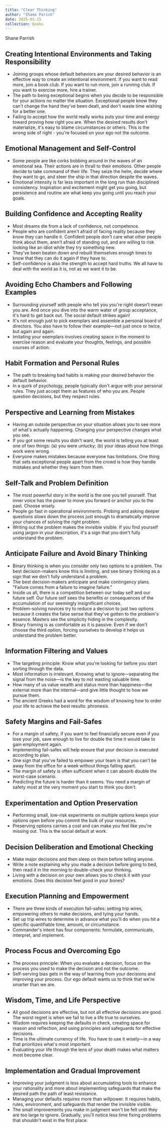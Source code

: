 ```yaml
---
title: "Clear Thinking"
author: "Shane Parish"
date: 2025-01-15
collection: books
---
```


Shane Parrish

## **Creating Intentional Environments and Taking Responsibility**

- Joining groups whose default behaviors are your desired behavior is an effective way to create an intentional environment. If you want to read more, join a book club. If you want to run more, join a running club. If you want to exercise more, hire a trainer.
- The path to being exceptional begins when you decide to be responsible for your actions no matter the situation. Exceptional people know they can't change the hand they've been dealt, and don't waste time wishing for a better one.
- Failing to accept how the world really works puts your time and energy toward proving how right you are. When the desired results don't materialize, it's easy to blame circumstances or others. This is the wrong side of right - you're focused on your ego not the outcome.

## **Emotional Management and Self-Control**

- Some people are like corks bobbing around in the waves of an emotional sea. Their actions are in thrall to their emotions. Other people decide to take command of their life. They seize the helm, decide where they want to go, and steer the ship in that direction despite the waves.
- Emotional intensity is far less important in the long run than disciplined consistency. Inspiration and excitement might get you going, but persistence and routine are what keep you going until you reach your goals.

## **Building Confidence and Accepting Reality**

- Most dreams die from a lack of confidence, not competence.
- People who are confident aren't afraid of facing reality because they know they can handle it. Confident people don't care what other people think about them, aren't afraid of standing out, and are willing to risk looking like an idiot while they try something new.
- They've been beaten down and rebuilt themselves enough times to know that they can do it again if they have to.
- Self-confidence is also the strength to accept hard truths. We all have to deal with the world as it is, not as we want it to be.

## **Avoiding Echo Chambers and Following Examples**

- Surrounding yourself with people who tell you you're right doesn't mean you are. And once you dive into the warm water of group acceptance, it's hard to get back out. The social default strikes again!
- It's not enough just to pick exemplars and assemble a personal board of directors. You also have to follow their example—not just once or twice, but again and again.
- Imitating your exemplars involves creating space in the moment to exercise reason and evaluate your thoughts, feelings, and possible courses of action.

## **Habit Formation and Personal Rules**

- The path to breaking bad habits is making your desired behavior the default behavior.
- In a quirk of psychology, people typically don't argue with your personal rules. They just accept them as features of who you are. People question decisions, but they respect rules.

## **Perspective and Learning from Mistakes**

- Having an outside perspective on your situation allows you to see more of what's actually happening. Changing your perspective changes what you see.
- If you got some results you didn't want, the world is telling you at least one of two things: (a) you were unlucky; (b) your ideas about how things work were wrong.
- Everyone makes mistakes because everyone has limitations. One thing that sets exceptional people apart from the crowd is how they handle mistakes and whether they learn from them.

## **Self-Talk and Problem Definition**

- The most powerful story in the world is the one you tell yourself. That inner voice has the power to move you forward or anchor you to the past. Choose wisely.
- People go fast in operational environments. Probing and asking deeper questions slows down the process just enough to dramatically improve your chances of solving the right problem.
- Writing out the problem makes the invisible visible. If you find yourself using jargon in your description, it's a sign that you don't fully understand the problem.

## **Anticipate Failure and Avoid Binary Thinking**

- Binary thinking is when you consider only two options to a problem. The best decision-makers know this is limiting, and see binary thinking as a sign that we don't fully understand a problem.
- The best decision-makers anticipate and make contingency plans. "Failure comes from a failure to imagine failure."
- Inside us all, there is a competition between our today self and our future self. Our future self sees the benefits or consequences of the accumulation of our seemingly insignificant choices.
- Problem-solving novices try to reduce a decision to just two options because it creates the false sense that they've gotten to the problem's essence. Masters see the simplicity hiding in the complexity.
- Binary framing is as comfortable as it is passive. Even if we don't choose the third option, forcing ourselves to develop it helps us understand the problem better.

## **Information Filtering and Values**

- The targeting principle: Know what you're looking for before you start sorting through the data.
- Most information is irrelevant. Knowing what to ignore—separating the signal from the noise—is the key to not wasting valuable time.
- How many of us value wealth and status more than happiness—the external more than the internal—and give little thought to how we pursue them.
- The ancient Greeks had a word for the wisdom of knowing how to order your life to achieve the best results: phronesis.

## **Safety Margins and Fail-Safes**

- For a margin of safety, if you want to feel financially secure even if you lose your job, save enough to live for double the time it would take to gain employment again.
- Implementing fail-safes will help ensure that your decision is executed according to plan.
- One sign that you've failed to empower your team is that you can't be away from the office for a week without things falling apart.
- The margin of safety is often sufficient when it can absorb double the worst-case scenario.
- Predicting the future is harder than it seems. You need a margin of safety most at the very moment you start to think you don't.

## **Experimentation and Option Preservation**

- Performing small, low-risk experiments on multiple options keeps your options open before you commit the bulk of your resources.
- Preserving options carries a cost and can make you feel like you're missing out. This is the social default at work.

## **Decision Deliberation and Emotional Checking**

- Make major decisions and then sleep on them before telling anyone.
- Write a note explaining why you made a decision before going to bed, then read it in the morning to double-check your thinking.
- Living with a decision on your own allows you to check it with your emotions. Does this decision feel good in your bones?

## **Execution Planning and Empowerment**

- There are three kinds of execution fail-safes: setting trip wires, empowering others to make decisions, and tying your hands.
- Set up trip wires to determine in advance what you'll do when you hit a specific quantifiable time, amount, or circumstance.
- Commander's intent has four components: formulate, communicate, interpret, and implement.

## **Process Focus and Overcoming Ego**

- The process principle: When you evaluate a decision, focus on the process you used to make the decision and not the outcome.
- Self-serving bias gets in the way of learning from your decisions and improving your process. Our ego default wants us to think that we're smarter than we are.

## **Wisdom, Time, and Life Perspective**

- All good decisions are effective, but not all effective decisions are good. The worst regret is when we fail to live a life true to ourselves.
- Wisdom requires keeping the defaults in check, creating space for reason and reflection, and using principles and safeguards for effective decisions.
- Time is the ultimate currency of life. You have to use it wisely—in a way that prioritizes what's most important.
- Evaluating your life through the lens of your death makes what matters most become clear.

## **Implementation and Gradual Improvement**

- Improving your judgment is less about accumulating tools to enhance your rationality and more about implementing safeguards that make the desired path the path of least resistance.
- Managing your defaults requires more than willpower. It requires habits, rules, environment, and safeguards that render the invisible visible.
- The small improvements you make in judgment won't be felt until they are too large to ignore. Gradually, you'll notice less time fixing problems that shouldn't exist in the first place.